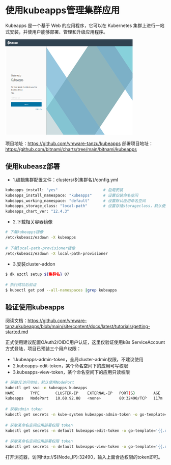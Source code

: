 # 使用kubeapps管理集群应用

Kubeapps 是一个基于 Web 的应用程序，它可以在 Kubernetes 集群上进行一站式安装，并使用户能够部署、管理和升级应用程序。

<img alt="kubeapps_dashboard" width="400" height="300" src="https://github.com/vmware-tanzu/kubeapps/raw/main/site/content/docs/latest/img/dashboard-login.png">

项目地址：https://github.com/vmware-tanzu/kubeapps
部署项目地址：https://github.com/bitnami/charts/tree/main/bitnami/kubeapps

## 使用kubeasz部署

- 1.编辑集群配置文件：clusters/${集群名}/config.yml

``` bash
kubeapps_install: "yes"                    # 启用安装
kubeapps_install_namespace: "kubeapps"     # 设置安装命名空间
kubeapps_working_namespace: "default"      # 设置默认应用命名空间
kubeapps_storage_class: "local-path"       # 设置存储storageclass，默认使用local-path-provisioner
kubeapps_chart_ver: "12.4.3"
```

- 2.下载相关容器镜像

``` bash
# 下载kubeapps镜像
/etc/kubeasz/ezdown -X kubeapps

# 下载local-path-provisioner镜像
/etc/kubeasz/ezdown -X local-path-provisioner
```

- 3.安装cluster-addon

``` bash
$ dk ezctl setup ${集群名} 07

# 执行成功后验证
$ kubectl get pod --all-namespaces |grep kubeapps
```

## 验证使用kubeapps

阅读文档：https://github.com/vmware-tanzu/kubeapps/blob/main/site/content/docs/latest/tutorials/getting-started.md

正式使用建议配置OAuth2/OIDC用户认证，这里仅验证使用k8s ServiceAccount 方式登陆，项目已预装三个用户权限：

- 1.kubeapps-admin-token，全局cluster-admin权限，不建议使用
- 2.kubeapps-edit-token，某个命名空间下的应用可写权限
- 3.kubeapps-view-token，某个命名空间下的应用只读权限

``` bash
# 获取UI访问地址，默认使用NodePort
kubectl get svc -n kubeapps kubeapps
NAME       TYPE       CLUSTER-IP    EXTERNAL-IP   PORT(S)        AGE
kubeapps   NodePort   10.68.92.88   <none>        80:32490/TCP   117m

# 获取admin token
kubectl get secrets -n kube-system kubeapps-admin-token -o go-template='{{.data.token | base64decode}}'

# 获取某命名空间应用部署权限 token
kubectl get secrets -n default kubeapps-edit-token -o go-template='{{.data.token | base64decode}}'

# 获取某命名空间应用部署权限 token
kubectl get secrets -n default kubeapps-view-token -o go-template='{{.data.token | base64decode}}'
```

打开浏览器，访问http://${Node_IP}:32490，输入上面合适权限的token即可。
